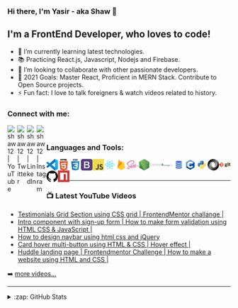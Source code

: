 ### Hi there, I'm Yasir - aka Shaw 👋

## I'm a FrontEnd Developer, who loves to code! 

- 🌱 I’m currently learning latest technologies.
- 📚 Practicing React.js, Javascript, Nodejs and Firebase.
- 👯 I’m looking to collaborate with other passionate developers.
- 🥅 2021 Goals: Master React, Proficient in MERN Stack. Contribute to Open Source projects.
- ⚡ Fun fact: I love to talk foreigners & watch videos related to history.


### Connect with me:

[<img align="left" alt="shaw12 | YouTube" width="22px" src="https://cdn.jsdelivr.net/npm/simple-icons@v3/icons/youtube.svg" />][youtube]
[<img align="left" alt="shaw12 | Twitter" width="22px" src="https://cdn.jsdelivr.net/npm/simple-icons@v3/icons/twitter.svg" />][twitter]
[<img align="left" alt="shaw12 | LinkedIn" width="22px" src="https://cdn.jsdelivr.net/npm/simple-icons@v3/icons/linkedin.svg" />][linkedin]
[<img align="left" alt="shaw12 | Instagram" width="22px" src="https://cdn.jsdelivr.net/npm/simple-icons@v3/icons/instagram.svg" />][instagram]

<br />

### Languages and Tools:

<img align="left" alt="Visual Studio Code" width="26px" src="https://raw.githubusercontent.com/github/explore/80688e429a7d4ef2fca1e82350fe8e3517d3494d/topics/visual-studio-code/visual-studio-code.png" />
<img align="left" alt="HTML5" width="26px" src="https://raw.githubusercontent.com/github/explore/80688e429a7d4ef2fca1e82350fe8e3517d3494d/topics/html/html.png" />
<img align="left" alt="CSS3" width="26px" src="https://raw.githubusercontent.com/github/explore/80688e429a7d4ef2fca1e82350fe8e3517d3494d/topics/css/css.png" />
<img align="left" alt="bootstap" width="26px" src="https://raw.githubusercontent.com/github/explore/80688e429a7d4ef2fca1e82350fe8e3517d3494d/topics/bootstrap/bootstrap.png" />
<img align="left" alt="JavaScript" width="26px" src="https://raw.githubusercontent.com/github/explore/80688e429a7d4ef2fca1e82350fe8e3517d3494d/topics/javascript/javascript.png" />
<img align="left" alt="React" width="26px" src="https://raw.githubusercontent.com/github/explore/80688e429a7d4ef2fca1e82350fe8e3517d3494d/topics/react/react.png" />
<img align="left" alt="firebase" width="26px" src="https://raw.githubusercontent.com/github/explore/80688e429a7d4ef2fca1e82350fe8e3517d3494d/topics/firebase/firebase.png" />
<img align="left" alt="Sass" width="26px" src="https://raw.githubusercontent.com/github/explore/80688e429a7d4ef2fca1e82350fe8e3517d3494d/topics/sass/sass.png" />
<img align="left" alt="Node.js" width="26px" src="https://raw.githubusercontent.com/github/explore/80688e429a7d4ef2fca1e82350fe8e3517d3494d/topics/nodejs/nodejs.png" />
<img align="left" alt="Express.js" width="26px" src="https://raw.githubusercontent.com/github/explore/80688e429a7d4ef2fca1e82350fe8e3517d3494d/topics/express/express.png" />
<img align="left" alt="MongoDB" width="26px" src="https://raw.githubusercontent.com/github/explore/80688e429a7d4ef2fca1e82350fe8e3517d3494d/topics/mongodb/mongodb.png" />
<img align="left" alt="SQL" width="26px" src="https://raw.githubusercontent.com/github/explore/80688e429a7d4ef2fca1e82350fe8e3517d3494d/topics/sql/sql.png" />
<img align="left" alt="C" width="26px" src="https://raw.githubusercontent.com/github/explore/80688e429a7d4ef2fca1e82350fe8e3517d3494d/topics/c/c.png" 
/>
<img align="left" alt="Python" width="26px" src="https://raw.githubusercontent.com/github/explore/80688e429a7d4ef2fca1e82350fe8e3517d3494d/topics/python/python.png" 
/>
<img align="left" alt="JSON" width="26px" src="https://raw.githubusercontent.com/github/explore/80688e429a7d4ef2fca1e82350fe8e3517d3494d/topics/json/json.png" 
/>
<img align="left" alt="Git" width="26px" src="https://raw.githubusercontent.com/github/explore/80688e429a7d4ef2fca1e82350fe8e3517d3494d/topics/git/git.png" />
<img align="left" alt="GitHub" width="26px" src="https://raw.githubusercontent.com/github/explore/78df643247d429f6cc873026c0622819ad797942/topics/github/github.png" />
<img align="left" alt="npm" width="26px" src="https://raw.githubusercontent.com/github/explore/80688e429a7d4ef2fca1e82350fe8e3517d3494d/topics/npm/npm.png" />

<br />
<br />

---

### 📺 Latest YouTube Videos

<!-- YOUTUBE:START -->
- [Testimonials Grid Section using CSS grid | FrontendMentor challange |](https://www.youtube.com/watch?v=XrcUWxFRUd4)
- [Intro component with sign-up form | How to make form validation using HTML CSS &amp; JavaScript |](https://www.youtube.com/watch?v=kCwckE7GQnA)
- [How to design navbar using html css and jQuery](https://www.youtube.com/watch?v=u1Fkue7Uo_M)
- [Card hover multi-button using HTML &amp; CSS | Hover effect |](https://www.youtube.com/watch?v=-dUttorPZqQ)
- [Huddle landing page | Frontendmentor Challenge | How to make a website using HTML and CSS |](https://www.youtube.com/watch?v=dtWjObFkYJw)
<!-- YOUTUBE:END -->

➡️ [more videos...](https://www.youtube.com/channel/UCRMOQ2LTZOzdWrkF5lnXqkQ)

---

<details>
  <summary>:zap: GitHub Stats</summary>

  <img align="left" alt="My GitHub Stats" src="https://github-readme-stats.vercel.app/api?username=shaw12&show_icons=true&hide_border=true" />

</details>

[twitter]: https://twitter.com/MMyh412
[youtube]: https://www.youtube.com/channel/UCRMOQ2LTZOzdWrkF5lnXqkQ
[instagram]: https://www.instagram.com/shaw_012/
[linkedin]: https://www.linkedin.com/in/mohd-yasir-hussain-95b05417a/
